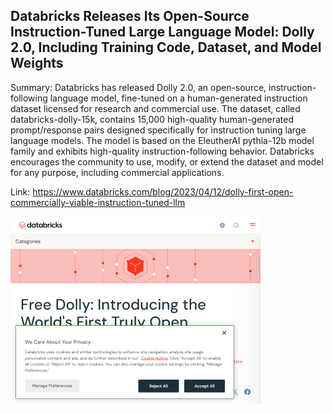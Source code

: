 ## Databricks Releases Its Open-Source Instruction-Tuned Large Language Model: Dolly 2.0, Including Training Code, Dataset, and Model Weights
Summary: Databricks has released Dolly 2.0, an open-source, instruction-following language model, fine-tuned on a human-generated instruction dataset licensed for research and commercial use. The dataset, called databricks-dolly-15k, contains 15,000 high-quality human-generated prompt/response pairs designed specifically for instruction tuning large language models. The model is based on the EleutherAI pythia-12b model family and exhibits high-quality instruction-following behavior. Databricks encourages the community to use, modify, or extend the dataset and model for any purpose, including commercial applications.

Link: https://www.databricks.com/blog/2023/04/12/dolly-first-open-commercially-viable-instruction-tuned-llm

<img src="/img/706c6c1a-831e-4a31-b3f7-8a331d7b0704.png" width="400" />
<br/><br/>
